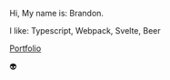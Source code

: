 Hi, My name is: Brandon.  

I like: Typescript, Webpack, Svelte, Beer

[Portfolio](https://bm-portfolio.vercel.app/)

👽
